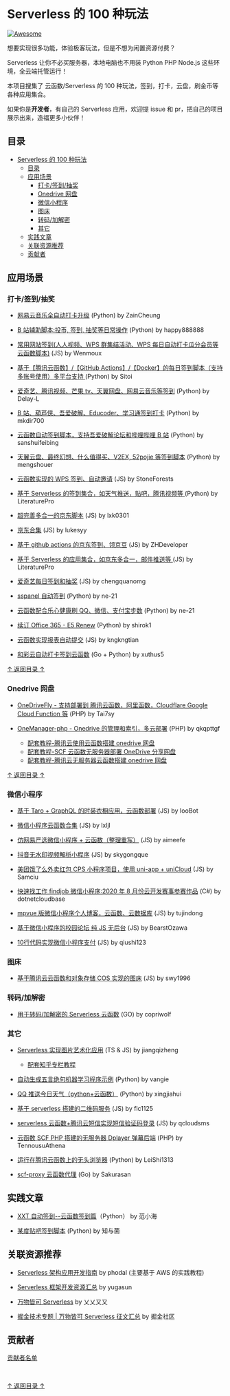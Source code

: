 # Serverless 的 100 种玩法

[![Awesome](https://cdn.rawgit.com/sindresorhus/awesome/d7305f38d29fed78fa85652e3a63e154dd8e8829/media/badge.svg)](https://github.com/sindresorhus/awesome)

想要实现很多功能，体验极客玩法，但是不想为闲置资源付费？

Serverless 让你不必买服务器，本地电脑也不用装 Python PHP Node.js 这些环境，全云端托管运行！

本项目搜集了 云函数/Serverless 的 100 种玩法，签到，打卡，云盘，刷金币等各种应用集合。

如果你是**开发者**，有自己的 Serverless 应用，欢迎提 issue 和 pr，把自己的项目展示出来，造福更多小伙伴！

## 目录

- [Serverless 的 100 种玩法](#serverless-的-100-种玩法)
  - [目录](#目录)
  - [应用场景](#应用场景)
    - [打卡/签到/抽奖](#打卡签到抽奖)
    - [Onedrive 网盘](#onedrive-网盘)
    - [微信小程序](#微信小程序)
    - [图床](#图床)
    - [转码/加解密](#转码加解密)
    - [其它](#其它)
  - [实践文章](#实践文章)
  - [关联资源推荐](#关联资源推荐)
  - [贡献者](#贡献者)

## 应用场景

### 打卡/签到/抽奖

- [网易云音乐全自动打卡升级](https://github.com/ZainCheung/netease-cloud) (Python) by ZainCheung

- [B 站辅助脚本:投币, 签到, 抽奖等日常操作](https://github.com/happy888888/BiliExp)
  (Python) by happy888888

- [常用网站签到(人人视频、WPS 群集结活动、WPS 每日自动打卡瓜分会员等云函数脚本)](https://github.com/Wenmoux/checkbox) (JS) by Wenmoux

- [基于【腾讯云函数】/【GitHub Actions】/【Docker】的每日签到脚本（支持多账号使用）多平台支持 ](https://github.com/Sitoi/dailycheckin) (Python) by Sitoi

- [爱奇艺、腾讯视频、芒果 tv、天翼网盘、网易云音乐等签到](https://github.com/Dingugu/SCF_Sign) (Python) by Delay-L

- [B 站、葫芦侠、吾爱破解、Educoder、学习通签到打卡](https://github.com/mkdir700/sign_in) (Python) by mkdir700

- [云函数自动签到脚本，支持吾爱破解论坛和哔哩哔哩 B 站](https://github.com/sanshuifeibing/ExampleForSCF) (Python) by sanshuifeibing

- [天翼云盘、最终幻想、什么值得买、V2EX, 52pojie 等签到脚本](https://github.com/mengshouer/CheckinBox) (Python) by mengshouer

- [云函数实现的 WPS 签到、自动邀请](https://github.com/StoneForests/wpsqiandao) (JS) by StoneForests

- [基于 Serverless 的签到集合，如天气推送，贴吧，腾讯视频等 ](https://github.com/LiteraturePro/Serverless-Python) (Python) by LiteraturePro

- [超完善多合一的京东脚本](https://github.com/lxk0301/jd_scripts) (JS) by lxk0301

- [京东合集](https://github.com/lukesyy/jd_yun) (JS) by lukesyy

- [基于 github actions 的京东签到、领京豆](https://github.com/ZHDeveloper/JD_Sign_Action) (JS) by ZHDeveloper

- [基于 Serverless 的应用集合，如京东多合一，邮件推送等 ](https://github.com/LiteraturePro/Serverless-Nodejs) (JS) by LiteraturePro

- [爱奇艺每日签到和抽奖](https://github.com/chengquanomg/iqy_checkin) (JS) by chengquanomg

- [sspanel 自动签到](https://github.com/ne-21/sspanel-automaticcheckin) (Python) by ne-21

- [云函数配合乐心健康刷 QQ、微信、支付宝步数](https://github.com/ne-21/lx-step) (Python) by ne-21

- [续订 Office 365 - E5 Renew](https://github.com/shirok1/e5-api-renew-scf) (Python) by shirok1

- [云函数实现报表自动提交](https://github.com/kngkngtian/AutoReport) (JS) by kngkngtian

- [和彩云自动打卡签到云函数](https://github.com/xuthus5/HeCaiYun) (Go + Python) by xuthus5

[↑ 返回目录 ↑](#目录)

### Onedrive 网盘

- [OneDriveFly - 支持部署到 腾讯云函数，阿里函数，Cloudflare Google Cloud Function 等](https://github.com/Tai7sy/OneDriveFly) (PHP) by Tai7sy

- [OneManager-php - Onedrive 的管理和索引，多云部署](https://github.com/qkqpttgf/OneManager-php) (PHP) by qkqpttgf

  - [配套教程-腾讯云使用云函数搭建 onedrive 网盘](http://www.xmengnet.cn/66.html)
  - [配套教程-SCF 云函数无服务器部署 OneDrive 分享网盘](http://www.bttme.com/archives/138.html)
  - [配套教程-腾讯云无服务器云函数搭建 onedrive 网盘](https://www.nbmao.com/archives/4076)

[↑ 返回目录 ↑](#目录)

### 微信小程序

- [基于 Taro + GraphQL 的时装衣橱应用，云函数部署](https://github.com/IooBot/taro-graphql-cache-fc-msparis) (JS) by IooBot

- [微信小程序云函数合集](https://github.com/lxljl/cloudFns) (JS) by lxljl

- [仿网易严选微信小程序 + 云函数（整理重写）](https://github.com/aimeefe/cloudeApp) (JS) by aimeefe

- [抖音无水印视频解析小程序](https://github.com/skygongque/MiniProgram-DouyinParse) (JS) by skygongque

- [美团饿了么外卖红包 CPS 小程序项目，使用 uni-app + uniCloud](https://github.com/Samciu/CouponToday) (JS) by Samciu

- [快速找工作 findjob 微信小程序:2020 年 8 月份云开发赛事参赛作品](https://github.com/dotnetcloudbase/findjobtclooud) (C#) by dotnetcloudbase

- [mpvue 版微信小程序个人博客，云函数、云数据库](https://github.com/tujindong/miniblog) (JS) by tujindong

- [基于微信小程序的校园论坛 纯 JS 无后台](https://github.com/BearstOzawa/ourTalk) (JS) by BearstOzawa

- [10行代码实现微信小程序支付](https://github.com/qiushi123/cloud-pay) (JS) by qiushi123

### 图床

- [基于腾讯云云函数和对象存储 COS 实现的图床](https://github.com/swy1996/scfimgbed) (JS) by swy1996

### 转码/加解密

- [用于转码/加解密的 Serverless 云函数](https://github.com/copriwolf/serverless-transitcode) (GO) by copriwolf

### 其它

- [Serverless 实现图片艺术化应用](https://github.com/jiangqizheng/art) (TS & JS) by jiangqizheng

  - [配套知乎专栏教程](https://zhuanlan.zhihu.com/p/218803108)

- [自动生成五言绝句机器学习程序示例](https://github.com/vangie/poetry) (Python) by vangie

- [QQ 推送今日天气（python+云函数）](https://github.com/xingjiahui/Weather-Push) (Python) by xingjiahui

- [基于 serverless 搭建的二维码服务](https://github.com/flc1125/serverless-example/tree/master/tencent-nodejs-qrcode) (JS) by flc1125

- [serverless 云函数+腾讯云短信实现短信验证码登录](https://github.com/qcloudsms/smsLogin) (JS) by qcloudsms

- [云函数 SCF PHP 搭建的无服务器 Dplayer 弹幕后端](https://github.com/TennousuAthena/Serverless-DPlayer-PHP) (PHP) by TennousuAthena

- [运行在腾讯云函数上的无头浏览器](https://github.com/LeiShi1313/scf-headless-chrome) (Python) by LeiShi1313

- [scf-proxy 云函数代理](https://github.com/Sakurasan/scf-proxy) (Go) by Sakurasan

## 实践文章

- [XXT 自动签到--云函数签到篇](https://zhuanlan.zhihu.com/p/134004489)（Python） by 范小海

- [某度贴吧签到脚本](https://www.aneu.cn/80.html) (Python) by 知与菌

## 关联资源推荐

- [Serverless 架构应用开发指南](https://github.com/phodal/serverless) by phodal (主要基于 AWS 的实践教程)

- [Serverless 框架开发资源汇总](https://github.com/yugasun/awesome-serverless-framework) by yugasun

- [万物皆可 Serverless](https://cloud.tencent.com/developer/column/86207) by 乂乂又又

- [掘金技术专题 | 万物皆可 Serverless 征文汇总](https://juejin.cn/post/6894087576504926215) by 掘金社区

## 贡献者

[贡献者名单](https://github.com/tinafangkunding/awesome-serverless/graphs/contributors)

<br>

[↑ 返回目录 ↑](#目录)

